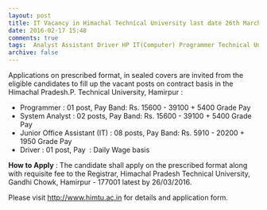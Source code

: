 ```yaml
---
layout: post
title: IT Vacancy in Himachal Technical University last date 26th March-2016   
date: 2016-02-17 15:48
comments: true
tags:  Analyst Assistant Driver HP IT(Computer) Programmer Technical University 
archive: false
---
```

Applications on prescribed format, in sealed covers are invited from the eligible candidates to fill up the vacant posts on contract basis in the Himachal Pradesh.P. Technical University, Hamirpur :


- Programmer : 01 post, Pay Band: Rs. 15600 - 39100 + 5400 Grade Pay
- System Analyst : 02 posts, Pay Band: Rs. 15600 - 39100 + 5400 Grade Pay
- Junior Office Assistant (IT) : 08 posts, Pay Band: Rs. 5910 - 20200 + 1950 Grade Pay
- Driver : 01 post, Pay  : Daily Wage basis 

**How to Apply** : The candidate shall apply on the prescribed format along with requisite fee to the Registrar, Himachal Pradesh Technical University, Gandhi Chowk, Hamirpur - 177001 latest by 26/03/2016.  

 
Please visit <http://www.himtu.ac.in> for details and application form. 



